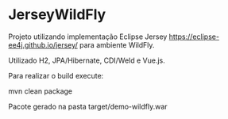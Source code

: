 # JerseyWildFly
Projeto utilizando implementação Eclipse Jersey https://eclipse-ee4j.github.io/jersey/ para ambiente WildFly.

Utilizado H2, JPA/Hibernate, CDI/Weld e Vue.js.

Para realizar o build execute:

mvn clean package

Pacote gerado na pasta target/demo-wildfly.war





